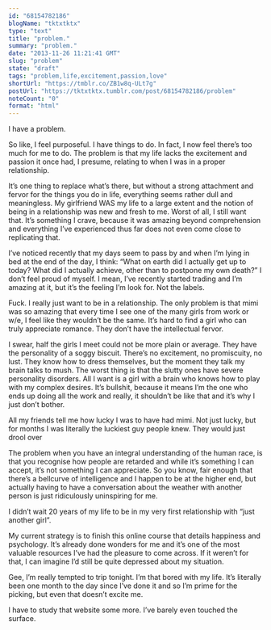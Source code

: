 ```yaml
---
id: "68154782186"
blogName: "tktxtktx"
type: "text"
title: "problem."
summary: "problem."
date: "2013-11-26 11:21:41 GMT"
slug: "problem"
state: "draft"
tags: "problem,life,excitement,passion,love"
shortUrl: "https://tmblr.co/ZB1w8q-ULt7g"
postUrl: "https://tktxtktx.tumblr.com/post/68154782186/problem"
noteCount: "0"
format: "html"
---
```


I have a problem.

So like, I feel purposeful. I have things to do. In fact, I now feel there’s too much for me to do. The problem is that my life lacks the excitement and passion it once had, I presume, relating to when I was in a proper relationship.

It’s one thing to replace what’s there, but without a strong attachment and fervor for the things you do in life, everything seems rather dull and meaningless. My girlfriend WAS my life to a large extent and the notion of being in a relationship was new and fresh to me. Worst of all, I still want that. It’s something I crave, because it was amazing beyond comprehension and everything I’ve experienced thus far does not even come close to replicating that.

I’ve noticed recently that my days seem to pass by and when I’m lying in bed at the end of the day, I think: “What on earth did I actually get up to today? What did I actually achieve, other than to postpone my own death?” I don’t feel proud of myself. I mean, I’ve recently started trading and I’m amazing at it, but it’s the feeling I’m look for. Not the labels.

Fuck. I really just want to be in a relationship. The only problem is that mimi was so amazing that every time I see one of the many girls from work or w/e, I feel like they wouldn’t be the same. It’s hard to find a girl who can truly appreciate romance. They don’t have the intellectual fervor.

I swear, half the girls I meet could not be more plain or average. They have the personality of a soggy biscuit. There’s no excitement, no promiscuity, no lust. They know how to dress themselves, but the moment they talk my brain talks to mush. The worst thing is that the slutty ones have severe personality disorders. All I want is a girl with a brain who knows how to play with my complex desires. It’s bullshit, because it means I’m the one who ends up doing all the work and really, it shouldn’t be like that and it’s why I just don’t bother. 

All my friends tell me how lucky I was to have had mimi. Not just lucky, but for months I was literally the luckiest guy people knew. They would just drool over 

The problem when you have an integral understanding of the human race, is that you recognise how people are retarded and while it’s something I can accept, it’s not something I can appreciate. So you know, fair enough that there’s a bellcurve of intelligence and I happen to be at the higher end, but actually having to have a conversation about the weather with another person is just ridiculously uninspiring for me.

I didn’t wait 20 years of my life to be in my very first relationship with “just another girl”. 

My current strategy is to finish this online course that details happiness and psychology. It’s already done wonders for me and it’s one of the most valuable resources I’ve had the pleasure to come across. If it weren’t for that, I can imagine I’d still be quite depressed about my situation. 

Gee, I’m really tempted to trip tonight. I’m that bored with my life. It’s literally been one month to the day since I’ve done it and so I’m prime for the picking, but even that doesn’t excite me.

I have to study that website some more. I’ve barely even touched the surface.